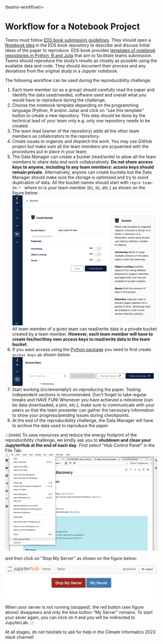 (teams-workflow)=

# Workflow for a Notebook Project

Teams must follow [EDS book submission guidelines](https://edsbook.org/publishing/guidelines.html#guidelines-for-eds-book-notebooks). They should open a [Notebook Idea](https://edsbook.org/publishing/guidelines/guidelines-authors.html#notebook-idea) in the EDS book repository to describe and discuss initial ideas of the paper to reproduce. EDS book provides [templates of notebook repositories in Python, R and Julia](https://edsbook.org/publishing/guidelines/guidelines-authors.html#notebook-repository) that aim to facilitate teams submission. Teams should reproduce the study’s results as closely as possible using the available data and code. They should document their process and any deviations from the original study in a Jupyter notebook.

The following workflow can be used during the reproducibility challenge:

1. Each team member (or as a group) should carefully read the paper and identify the data used/needed, software used and overall what you would have to reproduce during the challenge;
2. Choose the notebook template depending on the programming language (Python, R and/or Julia) and click on "use this template" button to create a new repository. This step should be done by the technical lead of your team only e.g. only one repository needs to be created.
3. The team lead (owner of the repository) adds all the other team members as collaborators to the repository.
4. Create issues to organize and dispatch the work. You may use GitHub project but make sure all the team members are acquainted with the procedures put in place in your team; 
5. The Data Manager can create a bucket (read/write) to allow all the team members to share data and work collaboratively. **Do not share access keys to anyone, including to any team members: access keys should remain private**. Alternatively, anyone can create buckets but the Data Manager should make sure the storage is optimized and try to avoid duplication of data. All the bucket names should start with `repro-team-XX-* ` where `XX` is your team member (`01`, `02`, etc.) as shown on the figure below:
![MinIO create bucket](../figures/minIO_create_bucket.png)
All team member of a given team can read/write data in a private bucket created by a team member. **However, each team member will have to create his/her/they own access keys to read/write data in the team bucket**.
6. If you want access using the [Python package](https://min.io/docs/minio/linux/developers/python/minio-py.html) you need to first create `access keys` as shown below:
![MinIO create access keys](../figures/minIO_access_keys.png)
7. Start working (incrementally!) on reproducing the paper. Testing independent sections is recommended. Don't forget to take regular breaks and HAVE FUN! Whenever you have achieved a milestone (can be data downloaded, a plot, etc.), make sure to communicate with your peers so that the team presenter can gather the necessary information to show your progress/pending issues during checkpoints.
8. At the end of the reproducibility challenge, the Data Manager will have to archive the data used to reproduce the paper. 

:::{note}
To save resources and reduce the energy footprint of the reproducibility challenge, we kindly ask you to **shutdown and close your JupyterHub at the end of each day**. First select "Hub Control Panel" in the File Tab:
![JupyterHub Control Hub Panel](../figures/hub_control_panelJH.png)

 and then click on "Stop My Server" as shown on the figure below:

![Stop my Server Button](../figures/StopServerJH.png)

When your server is not running (stopped), the red button (see figure above) disappears and only the blue button "My Server" remains. To start your sever again, you can click on it and you will be redirected to JupyterLab.
:::

At all stages, do not hesitate to ask for help in the Climate Informatics 2023 slack channel!
